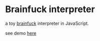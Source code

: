 # Brainfuck interpreter

a toy [brainfuck](https://en.wikipedia.org/wiki/Brainfuck) interpreter in JavaScript.

see demo [here](https://d31t4.github.io/brainfuck/)
